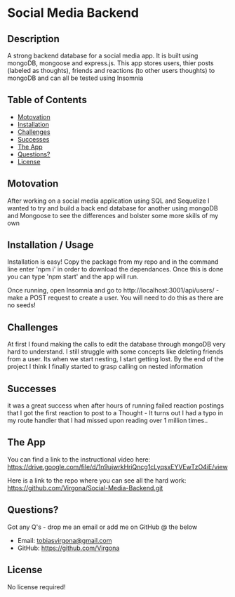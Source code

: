# Social Media Backend
## Description

A strong backend database for a social media app. It is built using mongoDB, mongoose and express.js.
This app stores users, thier posts (labeled as thoughts), friends and reactions (to other users thoughts) to mongoDB and can all be tested using Insomnia

## Table of Contents

- [Motovation](Motovation)
- [Installation](Installation)
- [Challenges](Challenges)
- [Successes](Successes)
- [The App](App)
- [Questions?](Questions?)
- [License](License)

## Motovation

After working on a social media application using SQL and Sequelize I wanted to try and build a back end database for another using mongoDB and Mongoose to see the differences and bolster some more skills of my own

## Installation / Usage

Installation is easy! Copy the package from my repo and in the command line enter 'npm i' in order to download the dependances. Once this is done you can type 'npm start' and the app will run.

Once running, open Insomnia and go to http://localhost:3001/api/users/ - make a POST request to create a user. You will need to do this as there are no seeds!

## Challenges

At first I found making the calls to edit the database through mongoDB very hard to understand. I still struggle with some concepts like deleting friends from a user. Its when we start nesting, I start getting lost. By the end of the project I think I finally started to grasp calling on nested information

## Successes

it was a great success when after hours of running failed reaction postings that I got the first reaction to post to a Thought - It turns out I had a typo in my route handler that I had missed upon reading over 1 million times.. 

## The App

You can find a link to the instructional video here:
https://drive.google.com/file/d/1n9ujwrkHriQncg1cLyqsxEYVEwTzO4iE/view

Here is a link to the repo where you can see all the hard work:
https://github.com/Virgona/Social-Media-Backend.git


## Questions?

Got any Q's - drop me an email or add me on GitHub @ the below

- Email: tobiasvirgona@gmail.com
- GitHub: https://github.com/Virgona

## License

No license required!

